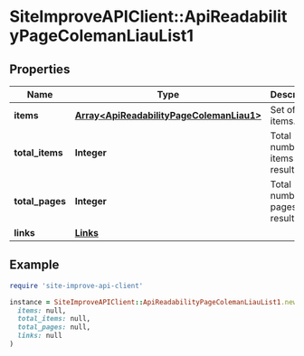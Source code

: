 # SiteImproveAPIClient::ApiReadabilityPageColemanLiauList1

## Properties

| Name | Type | Description | Notes |
| ---- | ---- | ----------- | ----- |
| **items** | [**Array&lt;ApiReadabilityPageColemanLiau1&gt;**](ApiReadabilityPageColemanLiau1.md) | Set of items. |  |
| **total_items** | **Integer** | Total number of items in result set. |  |
| **total_pages** | **Integer** | Total number of pages in result set. |  |
| **links** | [**Links**](Links.md) |  | [optional] |

## Example

```ruby
require 'site-improve-api-client'

instance = SiteImproveAPIClient::ApiReadabilityPageColemanLiauList1.new(
  items: null,
  total_items: null,
  total_pages: null,
  links: null
)
```

